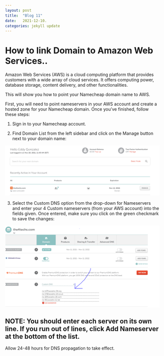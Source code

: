```yaml
---
layout: post
title:  "Blog 11"
date:   2021-12-10.
categories: jekyll update
---
```

<h1> How to link Domain to Amazon Web Services.. </h1>

Amazon Web Services (AWS) is a cloud computing platform that provides customers with a wide array of cloud services. It offers computing power, database storage, content delivery, and other functionalities.

This will show you how to point your Namecheap domain name to AWS.

First, you will need to point nameservers in your AWS account and create a hosted zone for your Namecheap domain. Once you’ve finished, follow these steps:

1. Sign in to your Namecheap account.

2. Find Domain List from the left sidebar and click on the Manage button next to your domain name:

  ![D4](https://github.com/danferia/the4techies/blob/main/D4.PNG?raw=true "D4")
  
3. Select the Custom DNS option from the drop-down for Nameservers and enter your 4 Custom nameservers (from your AWS account) into the fields given. Once entered, make sure you click on the green checkmark to save the changes:

![D5](https://github.com/danferia/the4techies/blob/main/D5.PNG?raw=true "D5")

<h2> NOTE: You should enter each server on its own line. If you run out of lines, click Add Nameserver at the bottom of the list. </h2>

Allow 24-48 hours for DNS propagation to take effect.